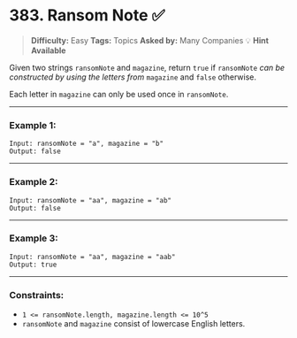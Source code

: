 # 383. Ransom Note ✅

> **Difficulty:** Easy
> **Tags:** Topics
> **Asked by:** Many Companies
> 💡 **Hint Available**

Given two strings `ransomNote` and `magazine`, return `true` if `ransomNote` *can be constructed by using the letters from* `magazine` and `false` otherwise.

Each letter in `magazine` can only be used once in `ransomNote`.

---

### Example 1:

```text
Input: ransomNote = "a", magazine = "b"
Output: false
```

---

### Example 2:

```text
Input: ransomNote = "aa", magazine = "ab"
Output: false
```

---

### Example 3:

```text
Input: ransomNote = "aa", magazine = "aab"
Output: true
```

---

### Constraints:

* `1 <= ransomNote.length, magazine.length <= 10^5`
* `ransomNote` and `magazine` consist of lowercase English letters.
